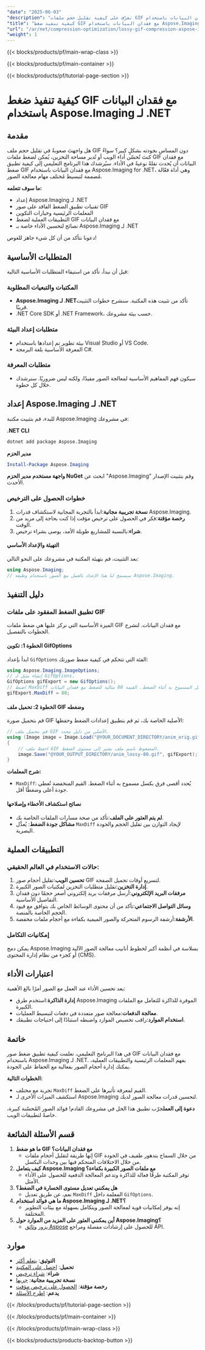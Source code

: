 ```yaml
---
"date": "2025-06-03"
"description": "تعرّف على كيفية تقليل حجم ملفات GIF بكفاءة باستخدام الضغط مع فقدان البيانات باستخدام Aspose.Imaging لـ .NET. حسّن أداء الصور على الويب وإدارة تخزينها."
"title": "كيفية تنفيذ ضغط GIF مع فقدان البيانات باستخدام Aspose.Imaging لـ .NET"
"url": "/ar/net/compression-optimization/lossy-gif-compression-aspose-imaging-dotnet/"
"weight": 1
---
```


{{< blocks/products/pf/main-wrap-class >}}

{{< blocks/products/pf/main-container >}}

{{< blocks/products/pf/tutorial-page-section >}}
# كيفية تنفيذ ضغط GIF مع فقدان البيانات باستخدام Aspose.Imaging لـ .NET

## مقدمة
هل واجهتَ صعوبةً في تقليل حجم ملف GIF دون المساس بجودته بشكلٍ كبير؟ سواءً كنتَ تُحسّن أداء الويب أو تُدير مساحة التخزين، يُمكن لضغط ملفات GIF مع فقدان البيانات أن يُحدث نقلةً نوعيةً في الأداء. سيُرشدك هذا البرنامج التعليمي إلى كيفية تطبيق ضغط GIF مع فقدان البيانات باستخدام Aspose.Imaging for .NET، وهي أداة فعّالة مُصممة لتبسيط مُختلف مهام معالجة الصور.

**ما سوف تتعلمه:**
- إعداد Aspose.Imaging لـ .NET
- تقنيات تطبيق الضغط الفاقد على صور GIF
- المعلمات الرئيسية وخيارات التكوين
- التطبيقات العملية لضغط GIF مع فقدان البيانات
- نصائح لتحسين الأداء خاصة بـ Aspose.Imaging لـ .NET

دعونا نتأكد من أن كل شيء جاهز للغوص!

## المتطلبات الأساسية
قبل أن نبدأ، تأكد من استيفاء المتطلبات الأساسية التالية:

### المكتبات والتبعيات المطلوبة
- **Aspose.Imaging لـ .NET**تأكد من تثبيت هذه المكتبة. سنشرح خطوات التثبيت قريبًا.
- .NET Core SDK أو .NET Framework، حسب بيئة مشروعك.

### متطلبات إعداد البيئة
- بيئة تطوير تم إعدادها باستخدام Visual Studio أو VS Code.
- المعرفة الأساسية بلغة البرمجة C#.

### متطلبات المعرفة
- سيكون فهم المفاهيم الأساسية لمعالجة الصور مفيدًا، ولكنه ليس ضروريًا. سنرشدك خلال كل خطوة.

## إعداد Aspose.Imaging لـ .NET
للبدء، قم بتثبيت مكتبة Aspose.Imaging في مشروعك:

**.NET CLI**
```bash
dotnet add package Aspose.Imaging
```

**مدير الحزم**
```powershell
Install-Package Aspose.Imaging
```

**واجهة مستخدم مدير الحزم NuGet**
ابحث عن "Aspose.Imaging" وقم بتثبيت الإصدار الأحدث.

### خطوات الحصول على الترخيص
1. **نسخة تجريبية مجانية**:ابدأ بالتجربة المجانية لاستكشاف قدرات Aspose.Imaging.
2. **رخصة مؤقتة**:فكر في الحصول على ترخيص مؤقت إذا كنت بحاجة إلى مزيد من الوقت.
3. **شراء**:بالنسبة للمشاريع طويلة الأمد، يوصى بشراء ترخيص.

#### التهيئة والإعداد الأساسي
بعد التثبيت، قم بتهيئة المكتبة في مشروعك على النحو التالي:
```csharp
using Aspose.Imaging;
// سيسمح لنا هذا الإعداد بالعمل مع الصور باستخدام وظيفة Aspose.Imaging.
```

## دليل التنفيذ

### تطبيق الضغط المفقود على ملفات GIF
الميزة الأساسية التي نركز عليها هي ضغط ملفات GIF مع فقدان البيانات. لنشرح الخطوات بالتفصيل.

#### الخطوة 1: تكوين GifOptions
ابدأ بإعداد `GifOptions` الفئة التي تتحكم في كيفية ضغط صورتك:
```csharp
using Aspose.Imaging.ImageOptions;
// إنشاء مثيل لـ GifOptions.
GifOptions gifExport = new GifOptions();
// اضبط MaxDiff لتحديد فرق البكسل المسموح به أثناء الضغط. القيمة 80 مثالية للضغط مع فقدان البيانات.
gifExport.MaxDiff = 80;
```

#### الخطوة 2: تحميل ملف GIF وضغطه
قم بتحميل صورة GIF الأصلية الخاصة بك، ثم قم بتطبيق إعدادات الضغط وحفظها:
```csharp
// قم بتحميل ملف GIF الأصلي من دليل محدد.
using (Image image = Image.Load("@YOUR_DOCUMENT_DIRECTORY/anim_orig.gif"))
{
    // احفظ ملف GIF المضغوط باسم ملف يشير إلى مستوى الضغط.
    image.Save("@YOUR_OUTPUT_DIRECTORY/anim_lossy-80.gif", gifExport);
}
```

**شرح المعلمات:**
- `MaxDiff`: يُحدد أقصى فرق بكسل مسموح به أثناء الضغط. القيم المنخفضة تُعطي جودة أعلى وضغطًا أقل.

#### نصائح استكشاف الأخطاء وإصلاحها
- **لم يتم العثور على الملف**:تأكد من صحة مسارات الملفات الخاصة بك.
- **مشاكل جودة الضغط**: يُعدِّل `MaxDiff` لإيجاد التوازن بين تقليل الحجم والجودة البصرية.

## التطبيقات العملية

### حالات الاستخدام في العالم الحقيقي:
1. **تحسين الويب**:تقليل أحجام صور GIF لتسريع أوقات تحميل الصفحة.
2. **إدارة التخزين**:تقليل متطلبات التخزين لمكتبات الصور الكبيرة.
3. **مرفقات البريد الإلكتروني**:أرسل مرفقات بريد إلكتروني أصغر حجمًا دون فقدان التفاصيل الأساسية.
4. **وسائل التواصل الاجتماعي**:تأكد من أن محتوى الوسائط الخاص بك يتوافق مع قيود الحجم الخاصة بالمنصة.
5. **الأرشفة**:أرشفة الرسوم المتحركة والصور الميمية بكفاءة مع أحجام ملفات مخفضة.

### إمكانيات التكامل
يمكن دمج Aspose.Imaging بسلاسة في أنظمة أكبر لخطوط أنابيب معالجة الصور الآلية أو كجزء من نظام إدارة المحتوى (CMS).

## اعتبارات الأداء
يعد تحسين الأداء عند العمل مع الصور أمرًا بالغ الأهمية:
- **إدارة الذاكرة**:استخدم طرق Aspose.Imaging الموفرة للذاكرة للتعامل مع الملفات الكبيرة.
- **معالجة الدفعات**:معالجة صور متعددة في دفعات لتبسيط العمليات.
- **استخدام الموارد**:راقب تخصيص الموارد واضبطه استنادًا إلى احتياجات تطبيقك.

## خاتمة
في هذا البرنامج التعليمي، تعلمت كيفية تطبيق ضغط صور GIF مع فقدان البيانات باستخدام Aspose.Imaging لـ .NET. بفهم المعلمات الرئيسية والتطبيقات العملية، يمكنك إدارة أحجام الصور بفعالية مع الحفاظ على الجودة.

**الخطوات التالية:**
- تجربة مع مختلف `MaxDiff` القيم لمعرفة تأثيرها على الضغط.
- استكشف الميزات الأخرى لـ Aspose.Imaging لتحسين قدرات معالجة الصور لديك.

**دعوة إلى العمل**جرّب تطبيق هذا الحل في مشروعك القادم! فوائد الصور المُحسّنة كبيرة، خاصةً لتطبيقات الويب.

## قسم الأسئلة الشائعة
1. **ما هو ضغط GIF مع فقدان البيانات؟**
   - إنها طريقة لتقليل أحجام ملفات GIF من خلال السماح بتدهور طفيف في الجودة من خلال الاختلافات المتحكم فيها بين وحدات البكسل.
2. **كيف يتعامل Aspose.Imaging مع ملفات الصور الكبيرة بكفاءة؟**
   - توفر المكتبة طرقًا فعالة للذاكرة وتدعم المعالجة الدفعية للحصول على الأداء الأمثل.
3. **هل يمكنني تعديل مستوى الخسارة في الضغط؟**
   - نعم، عن طريق تعديل `MaxDiff` المعلمة داخل `GifOptions`.
4. **ما هي فوائد استخدام Aspose.Imaging لـ .NET؟**
   - إنه يوفر إمكانيات قوية لمعالجة الصور ويتكامل بسهولة مع بيئات التطوير المختلفة.
5. **أين يمكنني العثور على المزيد من الموارد حول Aspose.Imaging؟**
   - يزور [وثائق Aspose](https://reference.aspose.com/imaging/net/) للحصول على إرشادات مفصلة ومراجع API.

## موارد
- **التوثيق**: [يتعلم أكثر](https://reference.aspose.com/imaging/net/)
- **تحميل**: [احصل على المكتبة](https://releases.aspose.com/imaging/net/)
- **شراء**: [شراء ترخيص](https://purchase.aspose.com/buy)
- **نسخة تجريبية مجانية**: [جربها](https://releases.aspose.com/imaging/net/)
- **رخصة مؤقتة**: [الحصول على ترخيص مؤقت](https://purchase.aspose.com/temporary-license/)
- **يدعم**: [اطرح الأسئلة](https://forum.aspose.com/c/imaging/10)

{{< /blocks/products/pf/tutorial-page-section >}}

{{< /blocks/products/pf/main-container >}}

{{< /blocks/products/pf/main-wrap-class >}}

{{< blocks/products/products-backtop-button >}}